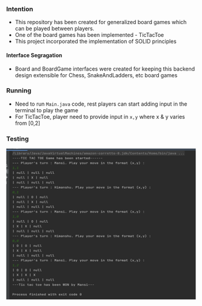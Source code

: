 ### Intention
* This repository has been created for generalized board games which can be played between players.
* One of the board games has been implemented - TicTacToe
* This project incorporated the implementation of SOLID principles

#### Interface Segragation
* Board and BoardGame interfaces were created for keeping this backend design extensible for Chess, SnakeAndLadders, etc board games

### Running 
* Need to run `Main.java` code, rest players can start adding input in the terminal to play the game
* For TicTacToe, player need to provide input in `x,y` where x & y varies from [0,2]

### Testing
<p align="left">
  <img src="src/Testing.png" width="550" height="400">
</p>


